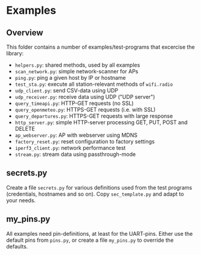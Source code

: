 Examples
========

Overview
--------

This folder contains a number of examples/test-programs that excercise
the library:

  - `helpers.py`: shared methods, used by all examples
  - `scan_network.py`: simple network-scanner for APs
  - `ping.py`: ping a given host by IP or hostname
  - `test_sta.py`: execute all station-relevant methods of `wifi.radio`
  - `udp_client.py`: send CSV-data using UDP
  - `udp_receiver.py`: receive data using UDP ("UDP server")
  - `query_timeapi.py`: HTTP-GET requests (no SSL)
  - `query_openmeteo.py`: HTTPS-GET requests (i.e. with SSL)
  - `query_departures.py`: HTTPS-GET requests with large response
  - `http_server.py`: simple HTTP-server processing GET, PUT, POST and DELETE
  - `ap_webserver.py`: AP with webserver using MDNS
  - `factory_reset.py`: reset configuration to factory settings
  - `iperf3_client.py`: network performance test
  - `stream.py`: stream data using passthrough-mode


secrets.py
----------

Create a file `secrets.py` for various definitions used from the test
programs (credentials, hostnames and so on). Copy `sec_template.py`
and adapt to your needs.


my_pins.py
----------

All examples need pin-definitions, at least for the UART-pins. Either
use the default pins from `pins.py`, or create a file `my_pins.py`
to override the defaults.
